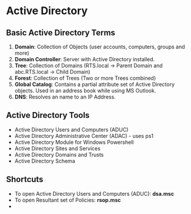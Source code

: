 # Active Directory
## Basic Active Directory Terms

1. **Domain**: Collection of Objects (user accounts, computers, groups and more)
2. **Domain Controller**: Server with Active Directory installed.
3. **Tree**: Collection of Domains (RTS.local -> Parent Domain and abc.RTS.local -> Child Domain)
4. **Forest**: Collection of Trees (Two or more Trees combined)
5. **Global Catalog**: Contains a partial attribute set of Active Directory objects. Used in an address book while using MS Outlook.
6. **DNS**: Resolves an name to an IP Address.

## Active Directory Tools
- Active Directory Users and Computers (ADUC)
- Active Directory Administrative Center (ADAC) - uses ps1
- Active Directory Module for Windows Powershell
- Active Directory Sites and Services
- Active Directory Domains and Trusts
- Active Directory Schema


## Shortcuts
- To open Active Directory Users and Computers (ADUC): **dsa.msc**
- To open Resultant set of Policies: **rsop.msc**
- 
